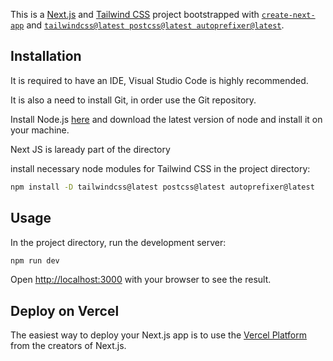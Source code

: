 This is a [Next.js](https://nextjs.org/) and [Tailwind CSS](https://tailwindcss.com/) project bootstrapped with [`create-next-app`](https://github.com/vercel/next.js/tree/canary/packages/create-next-app) and [`tailwindcss@latest postcss@latest autoprefixer@latest`](https://tailwindcss.com/docs/guides/nextjs).


## Installation
It is required to have an IDE, Visual Studio Code is highly recommended.

It is also a need to install Git, in order use the Git repository.

Install Node.js [here](https://nodejs.org/en/download/) and download the latest version of node and install it on your machine.

Next JS is laready part of the directory

install necessary node modules for Tailwind CSS in the project directory:
```bash
npm install -D tailwindcss@latest postcss@latest autoprefixer@latest
```

## Usage
In the project directory, run the development server:
```bash
npm run dev
```

Open [http://localhost:3000](http://localhost:3000) with your browser to see the result.


## Deploy on Vercel

The easiest way to deploy your Next.js app is to use the [Vercel Platform](https://vercel.com/new?utm_medium=default-template&filter=next.js&utm_source=create-next-app&utm_campaign=create-next-app-readme) from the creators of Next.js.

